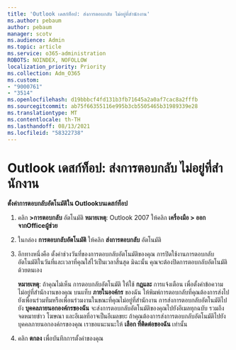 ```yaml
---
title: 'Outlook เดสก์ท็อป: ส่งการตอบกลับ ไม่อยู่ที่สํานักงาน'
ms.author: pebaum
author: pebaum
manager: scotv
ms.audience: Admin
ms.topic: article
ms.service: o365-administration
ROBOTS: NOINDEX, NOFOLLOW
localization_priority: Priority
ms.collection: Adm_O365
ms.custom:
- "9000761"
- "3514"
ms.openlocfilehash: d19bbbcf4fd131b3fb71645a2a0af7cac8a2fffb
ms.sourcegitcommit: ab75f66355116e995b3cb5505465b31989339e28
ms.translationtype: MT
ms.contentlocale: th-TH
ms.lasthandoff: 08/13/2021
ms.locfileid: "58322738"
---
```

# <a name="outlook-desktop-send-out-of-office-replies"></a>Outlook เดสก์ท็อป: ส่งการตอบกลับ ไม่อยู่ที่สํานักงาน

**ตั้งค่าการตอบกลับอัตโนมัติใน Outlookบนเดสก์ท็อป**

1. คลิก **>การตอบกลับ** อัตโนมัติ 
    **หมายเหตุ**: Outlook 2007 ให้คลิก **เครื่องมือ > ออกจากOfficeผู้ช่วย**

2. ในกล่อง **การตอบกลับอัตโนมัติ** ให้คลิก **ส่งการตอบกลับ** อัตโนมัติ

3. อีกทางหนึ่งคือ ตั้งค่าช่วงวันที่ของการตอบกลับอัตโนมัติของคุณ การปิดใช้งานการตอบกลับอัตโนมัติในวันที่และเวลาที่คุณใส่ไว้เป็นเวลาสิ้นสุด มิฉะนั้น คุณจะต้องปิดการตอบกลับอัตโนมัติด้วยตนเอง

    **หมายเหตุ**: ถ้าคุณไม่เห็น การตอบกลับอัตโนมัติ ให้ใช้ **กฎและ** การแจ้งเตือน เพื่อตั้งค่าข้อความ ไม่อยู่ที่สํานักงานของคุณ บนแท็บ **ภายในองค์กร** ของฉัน ให้พิมพ์การตอบกลับที่คุณต้องการส่งไปยังเพื่อนร่วมทีมหรือเพื่อนร่วมงานในขณะที่คุณไม่อยู่ที่สํานักงาน การส่งการตอบกลับอัตโนมัติไปยัง **บุคคลภายนอกองค์กรของฉัน** จะส่งการตอบกลับอัตโนมัติของคุณไปยังอีเมลทุกฉบับ รวมถึงจดหมายข่าว โฆษณา และอีเมลที่อาจเป็นอีเมลขยะ ถ้าคุณต้องการส่งการตอบกลับอัตโนมัติไปยังบุคคลภายนอกองค์กรของคุณ เราขอแนะนนะให้ **เลือก ที่ติดต่อของฉัน** เท่านั้น

4. คลิก **ตกลง** เพื่อบันทึกการตั้งค่าของคุณ
